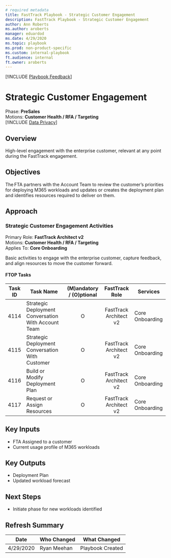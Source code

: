 ```yaml
---  
# required metadata  
title: FastTrack Playbook - Strategic Customer Engagement 
description: FastTrack Playbook - Strategic Customer Engagement
author: Ann Roberts  
ms.author: aroberts  
manager: eduardod  
ms.date: 4/29/2020  
ms.topic: playbook  
ms.prod: non-product-specific  
ms.custom: internal-playbook  
ft.audience: internal  
ft.owner: aroberts  
---  
```

[!INCLUDE [Playbook Feedback](./includes/questions-feedback.md)]  

# Strategic Customer Engagement

Phase: **PreSales**  
Motions: **Customer Health / RFA / Targeting**  
[!INCLUDE [Data Privacy](./includes/playbook-data-privacy.md)]  

## Overview

High-level engagement with the enterprise customer, relevant at any point during the FastTrack engagement.

## Objectives

The FTA partners with the Account Team to review the customer’s priorities for deploying M365 workloads and updates or creates the deployment plan and identifies resources required to deliver on them.  

## Approach

### Strategic Customer Engagement Activities

Primary Role: **FastTrack Architect v2**  
Motions: **Customer Health / RFA / Targeting**  
Applies To: **Core Onboarding**

Basic activities to engage with the enterprise customer, capture feedback, and align resources to move the customer forward.  

#### FTOP Tasks

| Task ID | Task Name                                                                    | (M)andatory / (O)ptional |        FastTrack Role        | Services                                      |
| ------- | ---------------------------------------------------------------------------- | :----------------------: | :--------------------------: | --------------------------------------------- |
| 4114   |  Strategic Deployment Conversation With Account Team    |            O             | FastTrack Architect v2 | Core Onboarding    |
| 4115   |  Strategic Deployment Conversation With Customer     |            O             | FastTrack Architect v2 | Core Onboarding    |
| 4116   |  Build or Modify Deployment Plan    |            O             | FastTrack Architect v2 | Core Onboarding    |
| 4117   |  Request or Assign Resources    |            O             | FastTrack Architect v2 | Core Onboarding    |

## Key Inputs

- FTA Assigned to a customer
- Current usage profile of M365 workloads

## Key Outputs

- Deployment Plan
- Updated workload forecast

## Next Steps

- Initiate phase for new workloads identified

## Refresh Summary

| Date       | Who Changed       | What Changed                 |
| ---------- | ----------------- | ---------------------------- |
| 4/29/2020| Ryan Meehan | Playbook Created |
